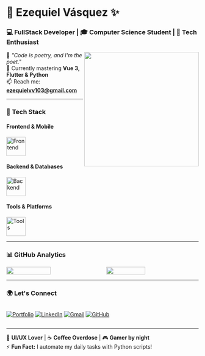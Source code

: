 # 🌟 **Ezequiel Vásquez** ✨

### 💻 **FullStack Developer** | 🎓 **Computer Science Student** | 🚀 **Tech Enthusiast**

<img align="right" src="https://media.giphy.com/media/jdPMeyv9rn0hZHh8n9/giphy.gif" width="300px">

🔮 *"Code is poetry, and I'm the poet."*  
🌱 Currently mastering **Vue 3, Flutter & Python**  
📫 Reach me: **ezequielvv103@gmail.com**  

---

### 🚀 **Tech Stack**

#### **Frontend & Mobile**
<div style="display: flex; flex-wrap: wrap; gap: 10px;">
  <img src="https://skillicons.dev/icons?i=react,vue,tailwind,flutter,threejs" alt="Frontend" height="50"/>
</div>

#### **Backend & Databases**
<div style="display: flex; flex-wrap: wrap; gap: 10px;">
  <img src="https://skillicons.dev/icons?i=nodejs,python,mongodb,firebase" alt="Backend" height="50"/>
</div>

#### **Tools & Platforms**
<div style="display: flex; flex-wrap: wrap; gap: 10px;">
  <img src="https://skillicons.dev/icons?i=vscode,git,github,vercel,figma" alt="Tools" height="50"/>
</div>

---

### 📊 **GitHub Analytics**

<div style="display: flex; gap: 20px;">
  <img src="https://github-readme-stats.vercel.app/api?username=Ezikiel103&show_icons=true&theme=nightowl&hide_border=true&include_all_commits=true" width="48%"/>
  <img src="https://github-readme-stats.vercel.app/api/top-langs/?username=Ezikiel103&layout=compact&theme=nightowl&hide_border=true" width="45%"/>
</div>

---

### 🌍 **Let's Connect**

<div style="display: flex; flex-wrap: wrap; gap: 10px;">

[![Portfolio](https://img.shields.io/badge/✨_Portfolio-000000?style=for-the-badge&logo=vercel&logoColor=white)](https://portfolioev.vercel.app)
[![LinkedIn](https://img.shields.io/badge/🔗_LinkedIn-0A66C2?style=for-the-badge&logo=linkedin&logoColor=white)](https://www.linkedin.com/in/ezikiel103/)
[![Gmail](https://img.shields.io/badge/📬_Email-EA4335?style=for-the-badge&logo=gmail&logoColor=white)](mailto:ezequielvv103@gmail.com)
[![GitHub](https://img.shields.io/badge/💻_GitHub-181717?style=for-the-badge&logo=github&logoColor=white)](https://github.com/Ezikiel103)

</div>

---

🎨 **UI/UX Lover** | ☕ **Coffee Overdose** | 🎮 **Gamer by night**  
⚡ **Fun Fact:** I automate my daily tasks with Python scripts!

